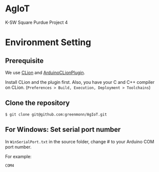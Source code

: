 # AgIoT
K-SW Square Purdue Project 4

# Environment Setting

## Prerequisite

We use [CLion](ttps://www.jetbrains.com/clion/) and [ArduinoCLionPlugin](https://github.com/francoiscampbell/CLionArduinoPlugin).

Install CLion and the plugin first. Also, you have your C and C++ compiler on CLion. (`Preferences > Build, Execution, Deployment > Toolchains`)

## Clone the repository

```
$ git clone git@github.com:greenmonn/AgIoT.git
```

## For Windows: Set serial port number

In `WinSerialPort.txt` in the source folder, change # to your Arduino COM port number. 

For example: 

```
COM4
```
